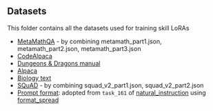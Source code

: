 ## Datasets

This folder contains all the datasets used for training skill LoRAs
- [MetaMathQA](skill_datasets/metamath.json) - by combining metamath_part1.json, metamath_part2.json, metamath_part3.json
- [CodeAlpaca](skill_datasets/code_alpaca_20k.json)
- [Dungeons & Dragons manual](skill_datasets/game.txt)
- [Alpaca](skill_datasets/alpaca_data_cleaned.json)
- [Biology text](skill_datasets/bioasq_train_textbooks.txt)
- [SQuAD](skill_datasets/squad_v2.json) - by combining squad_v2_part1.json, squad_v2_part2.json
- [Prompt format](skill_datasets/prompt_formats): adopted from `task_161` of [natural_instruction](https://github.com/allenai/natural-instructions) using [format_spread](https://github.com/msclar/formatspread)
